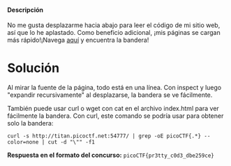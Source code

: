#### Descripción

No me gusta desplazarme hacia abajo para leer el código de mi sitio web, así que lo he aplastado. Como beneficio adicional, ¡mis páginas se cargan más rápido!¡Navega [aquí](http://titan.picoctf.net:56368/) y encuentra la bandera!

# Solución

Al mirar la fuente de la página, todo está en una línea. Con inspect y luego "expandir recursivamente" al desplazarse, la bandera se ve fácilmente.

También puede usar curl o wget con cat en el archivo index.html para ver fácilmente la bandera. Con curl, este comando se podría usar para obtener solo la bandera:

`curl -s http://titan.picoctf.net:54777/ | grep -oE picoCTF{.*} --color=none | cut -d "\"" -f1`

**Respuesta en el formato del concurso:**
`picoCTF{pr3tty_c0d3_dbe259ce}`